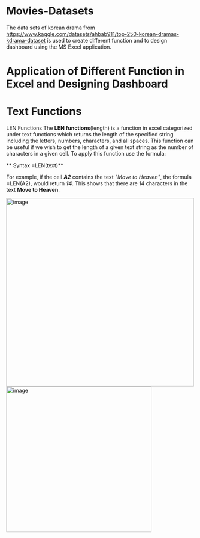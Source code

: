 # Movies-Datasets
The data sets of korean drama from https://www.kaggle.com/datasets/ahbab911/top-250-korean-dramas-kdrama-dataset is used to create different function and to design dashboard using the MS Excel application. 
# Application of Different Function in Excel and Designing Dashboard 
# Text Functions
LEN Functions
  The **LEN functions**(length) is a function in excel categorized under text functions which returns the length of the specified string including the letters, numbers, characters, and all spaces. This function can be useful if we wish to get the length of a given text string as the number of characters in a given cell. To apply this function use the formula:
 
 ** Syntax =LEN(text)**
 
For example, if the cell _**A2**_ contains the text _"Move to Heaven"_, the formula =LEN(A2), would return _**14**_. This shows that there are 14 characters in the text **Move to Heaven**.

  <img width="501" alt="image" src="https://github.com/Kzlyn000/Movies-Datasets/assets/144194143/676b7bf6-fe6f-43a2-aca8-2a608b12ee3d">       <img width="388" alt="image" src="https://github.com/Kzlyn000/Movies-Datasets/assets/144194143/a1ee039b-905b-413f-b292-9459bafe0581">
         
